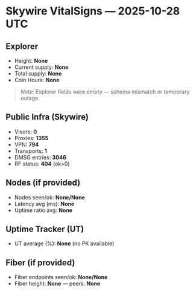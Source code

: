 # Skywire VitalSigns — 2025-10-28 UTC

## Explorer
- Height: **None**
- Current supply: **None**
- Total supply: **None**
- Coin Hours: **None**

> _Note:_ Explorer fields were empty — schema mismatch or temporary outage.

## Public Infra (Skywire)
- Visors: **0**
- Proxies: **1355**
- VPN: **794**
- Transports: **1**
- DMSG entries: **3046**
- RF status: **404** (ok=0)

## Nodes (if provided)
- Nodes seen/ok: **None/None**
- Latency avg (ms): **None**
- Uptime ratio avg: **None**

## Uptime Tracker (UT)
- UT average (%): **None** (no PK available)

## Fiber (if provided)
- Fiber endpoints seen/ok: **None/None**
- Fiber height: **None** — peers: **None**
